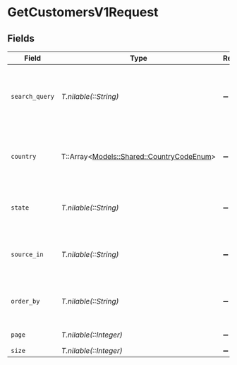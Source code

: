 # GetCustomersV1Request


## Fields

| Field                                                                               | Type                                                                                | Required                                                                            | Description                                                                         | Example                                                                             |
| ----------------------------------------------------------------------------------- | ----------------------------------------------------------------------------------- | ----------------------------------------------------------------------------------- | ----------------------------------------------------------------------------------- | ----------------------------------------------------------------------------------- |
| `search_query`                                                                      | *T.nilable(::String)*                                                               | :heavy_minus_sign:                                                                  | Search term to filter customers by name or other details                            | John                                                                                |
| `country`                                                                           | T::Array<[Models::Shared::CountryCodeEnum](../../models/shared/countrycodeenum.md)> | :heavy_minus_sign:                                                                  | Country code in ISO 3166-1 alpha-2 format (e.g., 'US')                              | US                                                                                  |
| `state`                                                                             | *T.nilable(::String)*                                                               | :heavy_minus_sign:                                                                  | State or province code to filter customers                                          | CA                                                                                  |
| `source_in`                                                                         | *T.nilable(::String)*                                                               | :heavy_minus_sign:                                                                  | Filter customers by source (comma-separated)                                        | SHOPIFY,API                                                                         |
| `order_by`                                                                          | *T.nilable(::String)*                                                               | :heavy_minus_sign:                                                                  | Comma-separated list of fields to sort results by.                                  | created_at,street_1,street_2,city,state,postal_code,country,status                  |
| `page`                                                                              | *T.nilable(::Integer)*                                                              | :heavy_minus_sign:                                                                  | Page number                                                                         |                                                                                     |
| `size`                                                                              | *T.nilable(::Integer)*                                                              | :heavy_minus_sign:                                                                  | Page size                                                                           |                                                                                     |